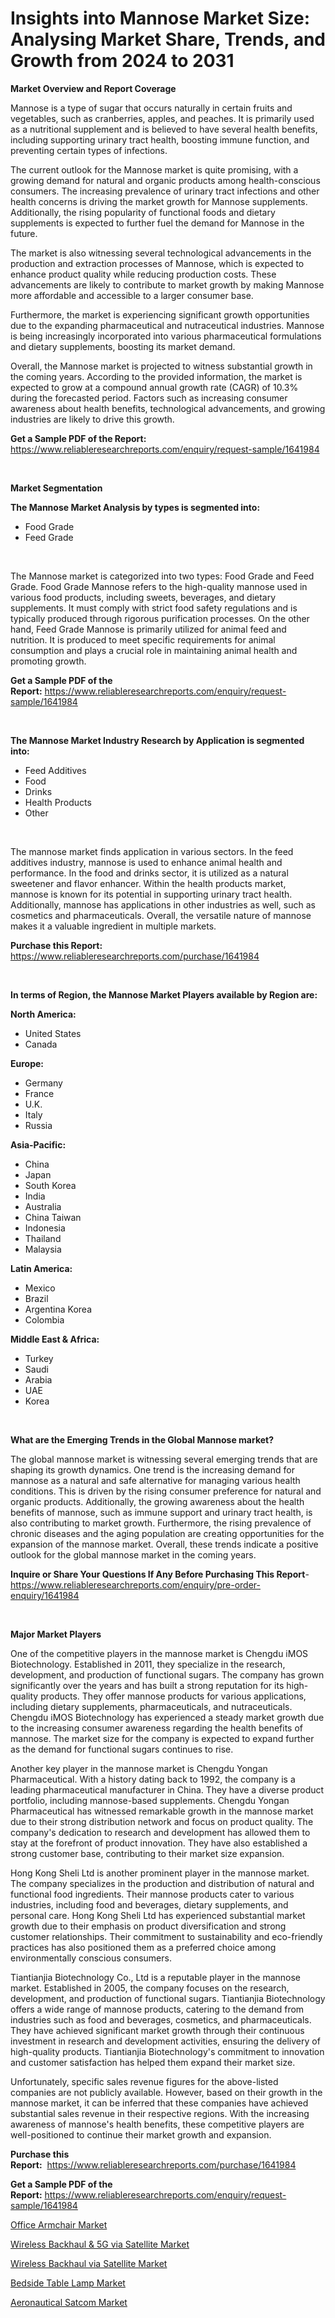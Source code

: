 <p><h1>Insights into Mannose Market Size: Analysing Market Share, Trends, and Growth from 2024 to 2031</h1></p><p><strong>Market Overview and Report Coverage</strong></p>
<p><p>Mannose is a type of sugar that occurs naturally in certain fruits and vegetables, such as cranberries, apples, and peaches. It is primarily used as a nutritional supplement and is believed to have several health benefits, including supporting urinary tract health, boosting immune function, and preventing certain types of infections.</p><p>The current outlook for the Mannose market is quite promising, with a growing demand for natural and organic products among health-conscious consumers. The increasing prevalence of urinary tract infections and other health concerns is driving the market growth for Mannose supplements. Additionally, the rising popularity of functional foods and dietary supplements is expected to further fuel the demand for Mannose in the future.</p><p>The market is also witnessing several technological advancements in the production and extraction processes of Mannose, which is expected to enhance product quality while reducing production costs. These advancements are likely to contribute to market growth by making Mannose more affordable and accessible to a larger consumer base.</p><p>Furthermore, the market is experiencing significant growth opportunities due to the expanding pharmaceutical and nutraceutical industries. Mannose is being increasingly incorporated into various pharmaceutical formulations and dietary supplements, boosting its market demand.</p><p>Overall, the Mannose market is projected to witness substantial growth in the coming years. According to the provided information, the market is expected to grow at a compound annual growth rate (CAGR) of 10.3% during the forecasted period. Factors such as increasing consumer awareness about health benefits, technological advancements, and growing industries are likely to drive this growth.</p></p>
<p><strong>Get a Sample PDF of the Report:</strong> <a href="https://www.reliableresearchreports.com/enquiry/request-sample/1641984">https://www.reliableresearchreports.com/enquiry/request-sample/1641984</a></p>
<p>&nbsp;</p>
<p><strong>Market Segmentation</strong></p>
<p><strong>The Mannose Market Analysis by types is segmented into:</strong></p>
<p><ul><li>Food Grade</li><li>Feed Grade</li></ul></p>
<p>&nbsp;</p>
<p><p>The Mannose market is categorized into two types: Food Grade and Feed Grade. Food Grade Mannose refers to the high-quality mannose used in various food products, including sweets, beverages, and dietary supplements. It must comply with strict food safety regulations and is typically produced through rigorous purification processes. On the other hand, Feed Grade Mannose is primarily utilized for animal feed and nutrition. It is produced to meet specific requirements for animal consumption and plays a crucial role in maintaining animal health and promoting growth.</p></p>
<p><strong>Get a Sample PDF of the Report:</strong>&nbsp;<a href="https://www.reliableresearchreports.com/enquiry/request-sample/1641984">https://www.reliableresearchreports.com/enquiry/request-sample/1641984</a></p>
<p>&nbsp;</p>
<p><strong>The Mannose Market Industry Research by Application is segmented into:</strong></p>
<p><ul><li>Feed Additives</li><li>Food</li><li>Drinks</li><li>Health Products</li><li>Other</li></ul></p>
<p>&nbsp;</p>
<p><p>The mannose market finds application in various sectors. In the feed additives industry, mannose is used to enhance animal health and performance. In the food and drinks sector, it is utilized as a natural sweetener and flavor enhancer. Within the health products market, mannose is known for its potential in supporting urinary tract health. Additionally, mannose has applications in other industries as well, such as cosmetics and pharmaceuticals. Overall, the versatile nature of mannose makes it a valuable ingredient in multiple markets.</p></p>
<p><strong>Purchase this Report:</strong>&nbsp; <a href="https://www.reliableresearchreports.com/purchase/1641984">https://www.reliableresearchreports.com/purchase/1641984</a></p>
<p>&nbsp;</p>
<p><strong>In terms of Region, the Mannose Market Players available by Region are:</strong></p>
<p>
    <p> <strong> North America: </strong>
        <ul>
            <li>United States</li>
            <li>Canada</li>
        </ul>
        </p> 
    <p> <strong> Europe: </strong>
        <ul>
            <li>Germany</li>
            <li>France</li>
            <li>U.K.</li>
            <li>Italy</li>
            <li>Russia</li>
        </ul>
        </p> 
    <p> <strong> Asia-Pacific: </strong>
        <ul>
            <li>China</li>
            <li>Japan</li>
            <li>South Korea</li>
            <li>India</li>
            <li>Australia</li>
            <li>China Taiwan</li>
            <li>Indonesia</li>
            <li>Thailand</li>
            <li>Malaysia</li>
        </ul>
        </p> 
    <p> <strong> Latin America: </strong>
        <ul>
            <li>Mexico</li>
            <li>Brazil</li>
            <li>Argentina Korea</li>
            <li>Colombia</li>
        </ul>
        </p> 
    <p> <strong> Middle East & Africa: </strong>
        <ul>
            <li>Turkey</li>
            <li>Saudi</li>
            <li>Arabia</li>
            <li>UAE</li>
            <li>Korea</li>
        </ul>
    </p>
    </p>
<p>&nbsp;</p>
<p><strong>What are the Emerging Trends in the Global Mannose market?</strong></p>
<p><p>The global mannose market is witnessing several emerging trends that are shaping its growth dynamics. One trend is the increasing demand for mannose as a natural and safe alternative for managing various health conditions. This is driven by the rising consumer preference for natural and organic products. Additionally, the growing awareness about the health benefits of mannose, such as immune support and urinary tract health, is also contributing to market growth. Furthermore, the rising prevalence of chronic diseases and the aging population are creating opportunities for the expansion of the mannose market. Overall, these trends indicate a positive outlook for the global mannose market in the coming years.</p></p>
<p><strong>Inquire or Share Your Questions If Any Before Purchasing This Report</strong>- <a href="https://www.reliableresearchreports.com/enquiry/pre-order-enquiry/1641984">https://www.reliableresearchreports.com/enquiry/pre-order-enquiry/1641984</a></p>
<p>&nbsp;</p>
<p><strong>Major Market Players</strong></p>
<p><p>One of the competitive players in the mannose market is Chengdu iMOS Biotechnology. Established in 2011, they specialize in the research, development, and production of functional sugars. The company has grown significantly over the years and has built a strong reputation for its high-quality products. They offer mannose products for various applications, including dietary supplements, pharmaceuticals, and nutraceuticals. Chengdu iMOS Biotechnology has experienced a steady market growth due to the increasing consumer awareness regarding the health benefits of mannose. The market size for the company is expected to expand further as the demand for functional sugars continues to rise.</p><p>Another key player in the mannose market is Chengdu Yongan Pharmaceutical. With a history dating back to 1992, the company is a leading pharmaceutical manufacturer in China. They have a diverse product portfolio, including mannose-based supplements. Chengdu Yongan Pharmaceutical has witnessed remarkable growth in the mannose market due to their strong distribution network and focus on product quality. The company's dedication to research and development has allowed them to stay at the forefront of product innovation. They have also established a strong customer base, contributing to their market size expansion.</p><p>Hong Kong Sheli Ltd is another prominent player in the mannose market. The company specializes in the production and distribution of natural and functional food ingredients. Their mannose products cater to various industries, including food and beverages, dietary supplements, and personal care. Hong Kong Sheli Ltd has experienced substantial market growth due to their emphasis on product diversification and strong customer relationships. Their commitment to sustainability and eco-friendly practices has also positioned them as a preferred choice among environmentally conscious consumers.</p><p>Tiantianjia Biotechnology Co., Ltd is a reputable player in the mannose market. Established in 2005, the company focuses on the research, development, and production of functional sugars. Tiantianjia Biotechnology offers a wide range of mannose products, catering to the demand from industries such as food and beverages, cosmetics, and pharmaceuticals. They have achieved significant market growth through their continuous investment in research and development activities, ensuring the delivery of high-quality products. Tiantianjia Biotechnology's commitment to innovation and customer satisfaction has helped them expand their market size.</p><p>Unfortunately, specific sales revenue figures for the above-listed companies are not publicly available. However, based on their growth in the mannose market, it can be inferred that these companies have achieved substantial sales revenue in their respective regions. With the increasing awareness of mannose's health benefits, these competitive players are well-positioned to continue their market growth and expansion.</p></p>
<p><strong>Purchase this Report:</strong>&nbsp;&nbsp;<a href="https://www.reliableresearchreports.com/purchase/1641984">https://www.reliableresearchreports.com/purchase/1641984</a></p>
<p></p>
<p><strong>Get a Sample PDF of the Report:</strong>&nbsp;<a href="https://www.reliableresearchreports.com/enquiry/request-sample/1641984">https://www.reliableresearchreports.com/enquiry/request-sample/1641984</a></p>
<p><p><a href="https://github.com/mharielmesa/Market-Research-Report-List-1/blob/main/office-armchair-market.md">Office Armchair Market</a></p><p><a href="https://issuu.com/reportprime-2/docs/wireless-backhaul-5g-via-satellite-market-size-203">Wireless Backhaul & 5G via Satellite Market</a></p><p><a href="https://issuu.com/reportprime-2/docs/wireless-backhaul-via-satellite-market-size-2030.p">Wireless Backhaul via Satellite Market</a></p><p><a href="https://github.com/guneycigdem35/Market-Research-Report-List-1/blob/main/bedside-table-lamp-market.md">Bedside Table Lamp Market</a></p><p><a href="https://issuu.com/reportprime-2/docs/aeronautical-satcom-market-size-2030.pptx">Aeronautical Satcom Market</a></p></p>